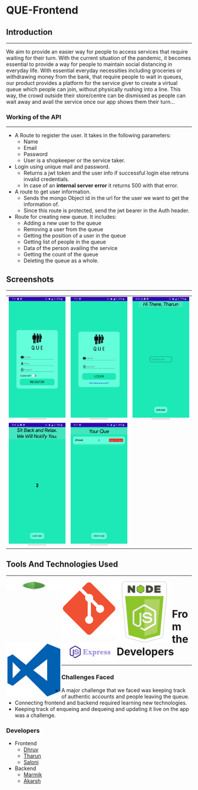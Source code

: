 # QUE-Frontend

## Introduction

---

We aim to provide an easier way for people to access services that require waiting for their turn. With the current situation of the pandemic, it becomes essential to provide a way for people to maintain social distancing in everyday life. With essential everyday necessities including groceries or withdrawing money from the bank, that require people to wait in queues, our product provides a platform for the service giver to create a virtual queue which people can join, without physically rushing into a line. This way, the crowd outside their store/centre can be dismissed as people can wait away and avail the service once our app shows them their turn...

### Working of the API

---

- A Route to register the user. It takes in the following parameters:
  - Name
  - Email
  - Password
  - User is a shopkeeper or the service taker.
- Login using unique mail and password.
  - Returns a jwt token and the user info if successful login else retruns invalid credentials.
  - In case of an <strong>internal server error</strong> it returns 500 with that error.
- A route to get user information.
  - Sends the mongo Object id in the url for the user we want to get the information of.
  - Since this route is protected, send the jwt bearer in the Auth header.
- Route for creating new queue. It includes:
  - Adding a new user to the queue
  - Removing a user from the queue
  - Getting the position of a user in the queue
  - Getting list of people in the queue
  - Data of the person availing the service
  - Getting the count of the queue
  - Deleting the queue as a whole.

## Screenshots

---

|                             |                             |                             |
| :-------------------------: | :-------------------------: | :-------------------------: |
| ![alt text](img/SS/ss1.jpg) | ![alt text](img/SS/ss2.jpg) | ![alt text](img/SS/ss3.jpg) |
| ![alt text](img/SS/ss4.jpg) | ![alt text](img/SS/ss5.jpg) |

## Tools And Technologies Used

---

<img align="left" alt="Visual Studio Code" width="150px" height="26px" src="/img/mongo.png" />
<img align="left" alt="Node.js" width="150px" src="/img/kisspng-github-repository-commit-version-control-github-5ab8bdf71d6218.7448464515220566951204.png" />
<img align="left" alt="Mongoose" width="150px" src="/img/kisspng-node-js-javascript-npm-computer-icons-web-applicat-5ae0f85a3ac1c4.3592483215246930822407.png" />
<img align="left" alt="MongoDB" width="150px" src="/img/kisspng-visual-studio-code-microsoft-visual-studio-text-ed-code-5ad11df9cab2b4.6559428115236541378303.png" />
<img align="left" alt="Express" width="150px" src="/img/kisspng-web-development-express-js-javascript-software-fra-frame-work-5b15153d24d3f6.9133133015281083491509.png" />
<br></br>

# From the Developers

---

### Challenges Faced

- A major challenge that we faced was keeping track of authentic accounts and people leaving the queue.
- Connecting frontend and backend required learning new technologies.
- Keeping track of enqueing and dequeing and updating it live on the app was a challenge.

### Developers

- Frontend
  - <a href="https://github.com/dhruv1294">Dhruv</a>
  - <a href="https://github.com/Tharun-b777">Tharun</a>
  - <a href="https://github.com/saloni-rakholiya">Saloni</a>
- Backend
  - <a href="https://github.com/marmikupadhyay">Marmik</a>
  - <a href="https://github.com/malikakarsh">Akarsh</a>

